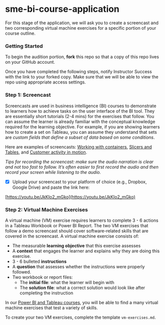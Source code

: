 # sme-bi-course-application
For this stage of the application, we will ask you to create a screencast and two corresponding virtual machine exercises for a specific portion of your course outline. 

### Getting Started 

To begin the audition portion, **fork** this repo so that a copy of this repo lives on your GitHub account.

Once you have completed the following steps, notify Instructor Success with the link to your forked copy. Make sure that we will be able to view the repo using appropriate access settings.

### Step 1: Screencast

Screencasts are used in business intelligence (BI) courses to demonstrate to learners how to achieve tasks on the user interface of the BI tool. They are essentially short tutorials (2-4 mins) for the exercises that follow. You can assume the learner is already familiar with the conceptual knowledge required for the learning objective. For example, if you are showing learners how to create a set on Tableau, you can assume they understand that sets are *custom fields that define a subset of data based on some conditions*. 

 Here are examples of screencasts: [Working with containers](https://campus.datacamp.com/courses/creating-dashboards-in-tableau/getting-started-with-dashboards?ex=12),  [Slicers and Tables](https://campus.datacamp.com/courses/introduction-to-power-bi/getting-started-with-power-bi?ex=7), and [Customer activity in motion](https://campus.datacamp.com/courses/analyzing-data-in-tableau/mapping-analysis?ex=2). 
 
 *Tips for recording the screencast: make sure the audio narration is clear and not too fast to follow. It’s often easier to first record the audio and then record your screen while listening to the audio.* 

- [x] Upload your screencast to your platform of choice (e.g., Dropbox, Google Drive) and paste the link here: 

[https://youtu.be/JkKIo2_mGko](https://youtu.be/JkKIo2_mGko)

### Step 2: Virtual Machine Exercises

A virtual machine (VM) exercise requires learners to complete 3 - 6 actions in a Tableau Workbook or Power BI Report. The two VM exercises that follow a demo screencast should cover software-related skills that are covered in the screencast. A virtual machine exercise consists of:

- The measurable **learning objective** that this exercise assesses
- A **context** that engages the learner and explains why they are doing this exercise.
- 3 - 6 bulleted **instructions**
- A **question** that assesses whether the instructions were properly followed.
- Two workbook or report files:
  - The **initial file**: what the learner will begin with
  - The **solution file**: what a correct solution would look like after completing the instruction

In our [Power BI and Tableau courses](https://learn.datacamp.com/courses?technologies=Tableau&technologies=Power%20BI), you will be able to find a many virtual machine exercises that test a variety of skills.

To create your two VM exercises, complete the template `vm-exercises.md`. 
